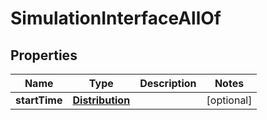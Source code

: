 

# SimulationInterfaceAllOf

## Properties

Name | Type | Description | Notes
------------ | ------------- | ------------- | -------------
**startTime** | [**Distribution**](Distribution.md) |  |  [optional]



